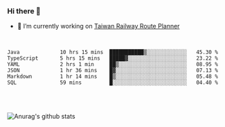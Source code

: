 ### Hi there 👋

- 🔭 I’m currently working on [Taiwan Railway Route Planner](https://github.com/Taiwan-Railway-Route-Planner)

<br/>

<!--START_SECTION:waka-->

```text
Java             10 hrs 15 mins  ███████████▒░░░░░░░░░░░░░   45.30 %
TypeScript       5 hrs 15 mins   █████▓░░░░░░░░░░░░░░░░░░░   23.22 %
YAML             2 hrs 1 min     ██▒░░░░░░░░░░░░░░░░░░░░░░   08.95 %
JSON             1 hr 36 mins    █▓░░░░░░░░░░░░░░░░░░░░░░░   07.13 %
Markdown         1 hr 14 mins    █▒░░░░░░░░░░░░░░░░░░░░░░░   05.48 %
SQL              59 mins         █░░░░░░░░░░░░░░░░░░░░░░░░   04.40 %
```

<!--END_SECTION:waka-->

<br/>
<br/>

![Anurag's github stats](https://github-readme-stats.vercel.app/api?username=DepickereSven&show_icons=true&theme=tokyonight)



<!--
**DepickereSven/DepickereSven** is a ✨ _special_ ✨ repository because its `README.md` (this file) appears on your GitHub profile.

Here are some ideas to get you started:

- 🔭 I’m currently working on ...
- 🌱 I’m currently learning ...
- 👯 I’m looking to collaborate on ...
- 🤔 I’m looking for help with ...
- 💬 Ask me about ...
- 📫 How to reach me: ...
- 😄 Pronouns: ...
- ⚡ Fun fact: ...
-->
